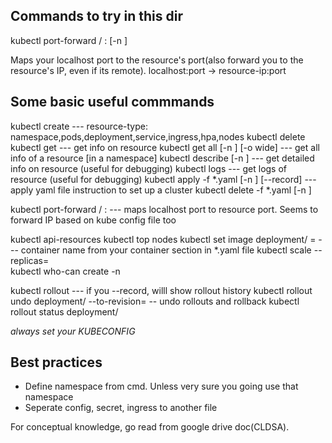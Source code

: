 Commands to try in this dir
----------------------
kubectl port-forward <resource-type>/<resource-name> <localhost-port>:<resource-port> [-n <namespace>]

Maps your localhost port to the resource's port(also forward you to the resource's IP, even if its remote).
localhost:port -> resource-ip:port 




Some basic useful commmands
-------------------------------
kubectl create <resource-type> <resource name>                            ---  resource-type: namespace,pods,deployment,service,ingress,hpa,nodes
kubectl delete <resource-type> <resource name>
kubectl get <resource-type> <resource name>                               --- get info on resource
kubectl get all <resouce-type> [-n <namespace name>] [-o wide]            --- get all info of a resource [in a namespace]
kubectl describe <resource-type> <resource name> [-n <namespace name>]    --- get detailed info on resource (useful for debugging)
kubectl logs <resource-type> <resource name>                              --- get logs of resource (useful for debugging)
kubectl apply -f *.yaml [-n <namespace name>] [--record]                  --- apply yaml file instruction to set up a cluster
kubectl delete -f *.yaml [-n <namespace name>]

kubectl port-forward <resource-type>/<resource-name> <localhost-port>:<resource-port>  --- maps localhost port to resource port. Seems to forward IP based on kube config file too



kubectl api-resources
kubectl top nodes
kubectl set image deployment/<deployment-name> <container-name>=<new image name> --- container name from your container section in *.yaml file
kubectl scale <deployment> <deployment-name> --replicas=<no>             
kubectl who-can create <resource-type> -n <namespace-name>

kubectl rollout <resource-type></resoure-name>        --- if you --record, willl show rollout history
kubectl rollout undo deployment/<deployment name> --to-revision=<revision-no>   -- undo rollouts and rollback
kubectl rollout status deployment/<deployment name>

*always set your KUBECONFIG*


Best practices
------------------------
- Define namespace from cmd. Unless very sure you going use that namespace
- Seperate config, secret, ingress to another file




For conceptual knowledge, go read from google drive doc(CLDSA).
